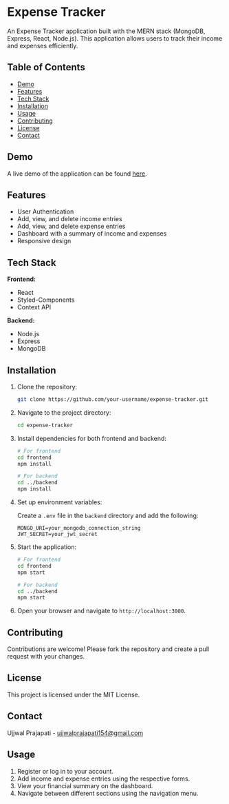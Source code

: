 # Expense Tracker

An Expense Tracker application built with the MERN stack (MongoDB, Express, React, Node.js). This application allows users to track their income and expenses efficiently.

## Table of Contents

- [Demo](#demo)
- [Features](#features)
- [Tech Stack](#tech-stack)
- [Installation](#installation)
- [Usage](#usage)
- [Contributing](#contributing)
- [License](#license)
- [Contact](#contact)

## Demo

A live demo of the application can be found [here](#).

## Features

- User Authentication
- Add, view, and delete income entries
- Add, view, and delete expense entries
- Dashboard with a summary of income and expenses
- Responsive design

## Tech Stack

**Frontend:**
- React
- Styled-Components
- Context API

**Backend:**
- Node.js
- Express
- MongoDB

## Installation

1. Clone the repository:

    ```sh
    git clone https://github.com/your-username/expense-tracker.git
    ```

2. Navigate to the project directory:

    ```sh
    cd expense-tracker
    ```

3. Install dependencies for both frontend and backend:

    ```sh
    # For frontend
    cd frontend
    npm install

    # For backend
    cd ../backend
    npm install
    ```

4. Set up environment variables:

    Create a `.env` file in the `backend` directory and add the following:

    ```env
    MONGO_URI=your_mongodb_connection_string
    JWT_SECRET=your_jwt_secret
    ```

5. Start the application:

    ```sh
    # For frontend
    cd frontend
    npm start

    # For backend
    cd ../backend
    npm start
    ```

6. Open your browser and navigate to `http://localhost:3000`.


## Contributing

Contributions are welcome! Please fork the repository and create a pull request with your changes.

## License

This project is licensed under the MIT License.

## Contact

Ujjwal Prajapati - [ujjwalprajapati154@gmail.com](mailto:ujwalprajapati154@gmail.com)

## Usage

1. Register or log in to your account.
2. Add income and expense entries using the respective forms.
3. View your financial summary on the dashboard.
4. Navigate between different sections using the navigation menu.
